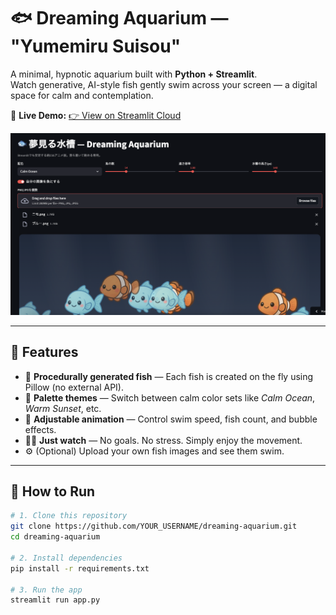 # 🐟 Dreaming Aquarium — "Yumemiru Suisou"

A minimal, hypnotic aquarium built with **Python + Streamlit**.  
Watch generative, AI-style fish gently swim across your screen — a digital space for calm and contemplation.

🎨 **Live Demo:** [👉 View on Streamlit Cloud]([https://your-username-dreaming-aquarium.streamlit.app](https://zitatori--aqualium-web-app-app-vtpcdd.streamlit.app/))

![Dreaming Aquarium Screenshot](fishes.png)

---

## 🌊 Features

- 🐠 **Procedurally generated fish** — Each fish is created on the fly using Pillow (no external API).  
- 🎨 **Palette themes** — Switch between calm color sets like *Calm Ocean*, *Warm Sunset*, etc.  
- 💨 **Adjustable animation** — Control swim speed, fish count, and bubble effects.  
- 🧘‍♀️ **Just watch** — No goals. No stress. Simply enjoy the movement.  
- ⚙️ (Optional) Upload your own fish images and see them swim.  

---

## 🚀 How to Run

```bash
# 1. Clone this repository
git clone https://github.com/YOUR_USERNAME/dreaming-aquarium.git
cd dreaming-aquarium

# 2. Install dependencies
pip install -r requirements.txt

# 3. Run the app
streamlit run app.py
